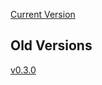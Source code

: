 [Current Version](https://unstoppabledomains.github.io/namicorn/v0.3.1/)

## Old Versions
[v0.3.0](https://unstoppabledomains.github.io/namicorn/v0.3.0/)

